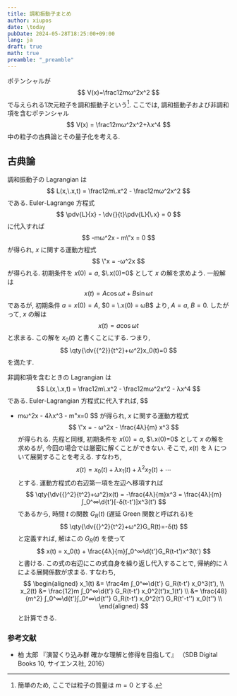```yaml
---
title: 調和振動子まとめ
author: xiupos
date: \today
pubDate: 2024-05-28T18:25:00+09:00
lang: ja
draft: true
math: true
preamble: "_preamble"
---
```


ポテンシャルが
$$
V(x)=\frac12mω^2x^2
$$
で与えられる1次元粒子を調和振動子という[^m0]. ここでは, 調和振動子および非調和項を含むポテンシャル
$$
V(x) = \frac12mω^2x^2+λx^4
$$
中の粒子の古典論とその量子化を考える.

[^m0]: 簡単のため, ここでは粒子の質量は $m=0$ とする.

## 古典論

調和振動子の Lagrangian は
$$
L(x,\.x,t) = \frac12m\.x^2 - \frac12mω^2x^2
$$
である. Euler-Lagrange 方程式
$$
\pdv{L}{x} - \dv{}{t}\pdv{L}{\.x} = 0
$$
に代入すれば
$$
-mω^2x - m\"x = 0
$$
が得られ, $x$ に関する運動方程式
$$
\"x = -ω^2x
$$
が得られる. 初期条件を $x(0)=a$, $\.x(0)=0$ として $x$ の解を求めよう. 一般解は
$$
x(t) = A \cos ωt + B \sin ω t
$$
であるが, 初期条件 $a = x(0) = A$, $0 = \.x(0) = ωB$ より, $A=a$, $B=0$. したがって, $x$ の解は
$$
x(t) = a \cos ωt
$$
と求まる. この解を $x_0(t)$ と書くことにする. つまり,
$$
\qty{\dv{{^2}}{t^2}+ω^2}x_0(t)=0
$$
を満たす.

非調和項を含むときの Lagrangian は
$$
L(x,\.x,t) = \frac12m\.x^2 - \frac12mω^2x^2 - λx^4
$$
である. Euler-Lagrangian 方程式に代入すれば,
$$
- mω^2x - 4λx^3 - m\"x=0
$$
が得られ, $x$ に関する運動方程式
$$
\"x = - ω^2x - \frac{4λ}{m} x^3
$$
が得られる. 先程と同様, 初期条件を $x(0)=a$, $\.x(0)=0$ として $x$ の解を求めるが, 今回の場合では厳密に解くことができない. そこで, $x(t)$ を $λ$ について展開することを考える. すなわち,
$$
x(t) = x_0(t) + λx_1(t) + λ^2 x_2(t) + \cdots
$$
とする. 運動方程式の右辺第一項を左辺へ移項すれば
$$
\qty{\dv{{}^2}{t^2}+ω^2}x(t) = -\frac{4λ}{m}x^3 = \frac{4λ}{m}∫_0^∞\d{t'}[-δ(t-t')]x^3(t')
$$
であるから, 時間 $t$ の関数 $G_R(t)$ (遅延 Green 関数と呼ばれる)を
$$
\qty{\dv{{}^2}{t^2}+ω^2}G_R(t)=-δ(t)
$$
と定義すれば, 解はこの $G_R(t)$ を使って
$$
x(t) = x_0(t) + \frac{4λ}{m}∫_0^∞\d{t'}G_R(t-t')x^3(t')
$$
と書ける. この式の右辺にこの式自身を繰り返し代入することで, 帰納的に $λ$ による展開係数が求まる. すなわち,
$$
\begin{aligned}
x_1(t) &= \frac4m ∫_0^∞\d{t'} G_R(t-t') x_0^3(t'), \\
x_2(t) &= \frac{12}m ∫_0^∞\d{t'} G_R(t-t') x_0^2(t')x_1(t') \\
	&= \frac{48}{m^2} ∫_0^∞\d{t'}∫_0^∞\d{t''} G_R(t-t') x_0^2(t') G_R(t'-t'') x_0(t'') \\
\end{aligned}
$$
と計算できる.

### 参考文献

- 柏 太郎 『演習くり込み群 確かな理解と修得を目指して』 （SDB Digital Books 10, サイエンス社, 2016）
